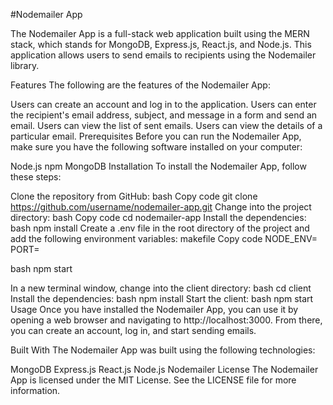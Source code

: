 
#Nodemailer App

The Nodemailer App is a full-stack web application built using the MERN stack, which stands for MongoDB, Express.js, React.js, and Node.js. This application allows users to send emails to recipients using the Nodemailer library.

Features
The following are the features of the Nodemailer App:

Users can create an account and log in to the application.
Users can enter the recipient's email address, subject, and message in a form and send an email.
Users can view the list of sent emails.
Users can view the details of a particular email.
Prerequisites
Before you can run the Nodemailer App, make sure you have the following software installed on your computer:

Node.js
npm
MongoDB
Installation
To install the Nodemailer App, follow these steps:

Clone the repository from GitHub:
bash
Copy code
git clone https://github.com/username/nodemailer-app.git
Change into the project directory:
bash
Copy code
cd nodemailer-app
Install the dependencies:
bash
npm install
Create a .env file in the root directory of the project and add the following environment variables:
makefile
Copy code
NODE_ENV=
PORT=

bash
npm start

In a new terminal window, change into the client directory:
bash
cd client
Install the dependencies:
bash
npm install
Start the client:
bash
npm start
Usage
Once you have installed the Nodemailer App, you can use it by opening a web browser and navigating to http://localhost:3000. From there, you can create an account, log in, and start sending emails.

Built With
The Nodemailer App was built using the following technologies:

MongoDB
Express.js
React.js
Node.js
Nodemailer
License
The Nodemailer App is licensed under the MIT License. See the LICENSE file for more information.
